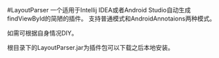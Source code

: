 #LayoutParser
一个适用于Intellij IDEA或者Android Studio自动生成findViewById的简陋的插件。
支持普通模式和AndroidAnnotaions两种模式。

如需可根据自身情况DIY。

根目录下的LayoutParser.jar为插件包可以下载之后本地安装。
